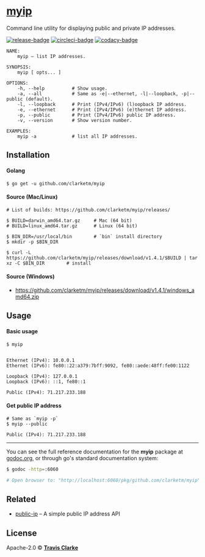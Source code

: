 # [myip](https://godoc.org/github.com/clarketm/myip)

Command line utility for displaying public and private IP addresses.

[![release-badge](https://img.shields.io/github/release/clarketm/myip.svg)](https://github.com/clarketm/myip/releases)
[![circleci-badge](https://circleci.com/gh/clarketm/myip.svg?style=shield)](https://circleci.com/gh/clarketm/myip)
[![codacy-badge](https://api.codacy.com/project/badge/Grade/ce4b31a2e23b4959944d44f5add5234b)](https://www.codacy.com/app/clarketm/myip?utm_source=github.com&amp;utm_medium=referral&amp;utm_content=clarketm/myip&amp;utm_campaign=Badge_Grade)

```shell
NAME:
    myip – list IP addresses.

SYNOPSIS:
    myip [ opts... ]

OPTIONS:
    -h, --help          # Show usage.
    -a, --all           # Same as -e|--ethernet, -l|--loopback, -p|--public (default).
    -l, --loopback      # Print (IPv4/IPv6) (l)oopback IP address.
    -e, --ethernet      # Print (IPv4/IPv6) (e)thernet IP address.
    -p, --public        # Print (IPv4/IPv6) public IP address.
    -v, --version       # Show version number.

EXAMPLES:
    myip -a             # list all IP addresses.
```

## Installation

#### Golang
```shell
$ go get -u github.com/clarketm/myip
```

#### Source (Mac/Linux)
```shell
# List of builds: https://github.com/clarketm/myip/releases/

$ BUILD=darwin_amd64.tar.gz     # Mac (64 bit)
# BUILD=linux_amd64.tar.gz      # Linux (64 bit)

$ BIN_DIR=/usr/local/bin        # `bin` install directory
$ mkdir -p $BIN_DIR

$ curl -L https://github.com/clarketm/myip/releases/download/v1.4.1/$BUILD | tar xz -C $BIN_DIR        # install
```

#### Source (Windows)
* https://github.com/clarketm/myip/releases/download/v1.4.1/windows_amd64.zip


## Usage

#### Basic usage 
```shell
$ myip


Ethernet (IPv4): 10.0.0.1
Ethernet (IPv6): fe80::22:a379:7bff:9092, fe80::aede:48ff:fe00:1122

Loopback (IPv4): 127.0.0.1
Loopback (IPv6): ::1, fe80::1

Public (IPv4): 71.217.233.188
```

#### Get public IP address
```shell
# Same as `myip -p`
$ myip --public

Public (IPv4): 71.217.233.188
```
---

You can see the full reference documentation for the **myip** package at [godoc.org](https://godoc.org/github.com/clarketm/myip), or through go's standard documentation system:
```bash
$ godoc -http=:6060

# Open browser to: "http://localhost:6060/pkg/github.com/clarketm/myip"  to view godoc.
```

## Related
* [public-ip](https://github.com/clarketm/public-ip) – A simple public IP address API

## License
Apache-2.0 &copy; [**Travis Clarke**](https://blog.travismclarke.com/)
